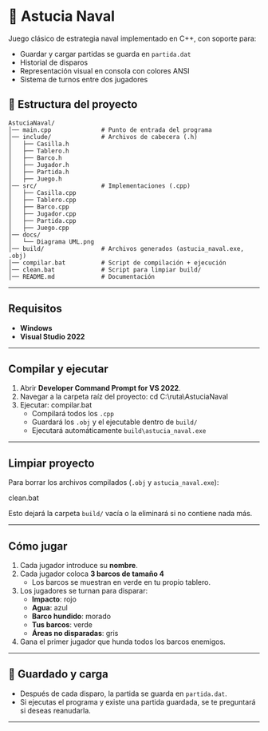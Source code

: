 # 🚢 Astucia Naval

Juego clásico de estrategia naval implementado en C++, con soporte para:
- Guardar y cargar partidas se guarda en `partida.dat`
- Historial de disparos
- Representación visual en consola con colores ANSI
- Sistema de turnos entre dos jugadores


## 📂 Estructura del proyecto
```
AstuciaNaval/
│── main.cpp              # Punto de entrada del programa
│── include/              # Archivos de cabecera (.h)
│   ├── Casilla.h
│   ├── Tablero.h
│   ├── Barco.h
│   ├── Jugador.h
│   ├── Partida.h
│   ├── Juego.h
│── src/                  # Implementaciones (.cpp)
│   ├── Casilla.cpp
│   ├── Tablero.cpp
│   ├── Barco.cpp
│   ├── Jugador.cpp
│   ├── Partida.cpp
│   ├── Juego.cpp
│── docs/                
│   └── Diagrama UML.png
│── build/                # Archivos generados (astucia_naval.exe, .obj)
│── compilar.bat          # Script de compilación + ejecución
│── clean.bat             # Script para limpiar build/
│── README.md             # Documentación
```

---

## Requisitos
- **Windows**
- **Visual Studio 2022** 
---

## Compilar y ejecutar
1. Abrir **Developer Command Prompt for VS 2022**.  
2. Navegar a la carpeta raíz del proyecto:
   cd C:\ruta\AstuciaNaval
3. Ejecutar:
   compilar.bat
   - Compilará todos los `.cpp`  
   - Guardará los `.obj` y el ejecutable dentro de `build/`  
   - Ejecutará automáticamente `build\astucia_naval.exe`

---

## Limpiar proyecto
Para borrar los archivos compilados (`.obj` y `astucia_naval.exe`):

clean.bat

Esto dejará la carpeta `build/` vacía o la eliminará si no contiene nada más.

---

## Cómo jugar
1. Cada jugador introduce su **nombre**.  
2. Cada jugador coloca **3 barcos de tamaño 4** 
   - Los barcos se muestran en verde en tu propio tablero.  
3. Los jugadores se turnan para disparar:  
   - **Impacto**: rojo  
   - **Agua**: azul  
   - **Barco hundido**: morado 
   - **Tus barcos**: verde  
   - **Áreas no disparadas**: gris  
4. Gana el primer jugador que hunda todos los barcos enemigos.  

---

## 💾 Guardado y carga
- Después de cada disparo, la partida se guarda en `partida.dat`.  
- Si ejecutas el programa y existe una partida guardada, se te preguntará si deseas reanudarla.  

---